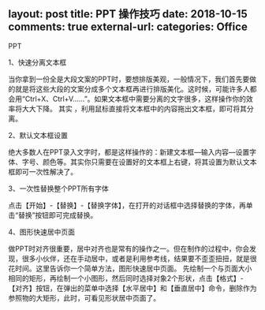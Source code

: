 layout: post
title: PPT 操作技巧 
date: 2018-10-15
comments: true
external-url:
categories: Office 
--

PPT

1、快速分离文本框

当你拿到一份全是大段文案的PPT时，要想排版美观，一般情况下，我们首先要做的就是将这些大段的文案分成多个文本框再进行排版美化。这时候，可能许多人都会用“Ctrl+X、Ctrl+V……”。如果文本框中需要分离的文字很多，这样操作你的效率将大大下降。
其实 ，利用鼠标直接将文本框中的内容拖出文本框，即可将其分离。

2、默认文本框设置

绝大多数人在PPT录入文字时，都是这样操作的：新建文本框—输入内容—设置字体、字号、颜色等。其实你只需要在设置好的文本框上右键，将其设置为默认文本框即可一次性解决了。

3、一次性替换整个PPT所有字体

点击【开始】-【替换】-【替换字体】，在打开的对话框中选择替换的字体，再单击“替换”按钮即可完成替换。

4、图形快速居中页面

做PPT时对齐很重要，居中对齐也是常有的操作之一。但在制作的过程中，你会发现，很多小伙伴，还在手动居中，或者是利用参考线，结果要不歪歪扭扭，就是很花时间。这里告诉你一个简单方法，图形快速居中页面。
先绘制一个与页面大小相同的矩形，再绘制一个小图形，然后同时选择对象2个形状，点击【格式】-【对齐】按钮，在弹出的菜单中选择【水平居中】和【垂直居中】命令，删除作为参照物的大矩形，此时，可看见形状居中页面了。